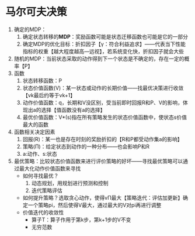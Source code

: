 # 马尔可夫决策
1. 确定的MDP：
	1. 确定状态转移的**MDP**：奖励函数可能是状态迁移函数也可能是它的一部分
	2. 确定MDP的优化目标：折扣因子【γ：符合利益追求】——代表当下性能指标的权重【越大程度越高—远视】，若系统变化快，折扣因子就会大些
2. 随机的MDP：当前状态采取的动作得到下一个状态是不确定的，存在一定的概率【P】
3. 函数
	1. 状态转移函数：P
	2. 状态价值函数(V)：某一状态或动作的长期价值——找最优决策进行收敛【vk最后约等于vk+1】
	3. 动作价值函数：q，长期和V没区别，受当前即时回报R和P、V的影响，体现出a的选择【值函数没有a的选择】
	4. 最优价值函数：V*(s)指在所有策略发生的状态价值函数中，使状态s价值最大的函数
4. 函数相关决定因素
	1. 回报(R)：某一也是存在时刻的奖励折扣的【R和P都受动作集a的影响】
	2. 策略(Π)：给定状态到动作的一种分布——也会影响P和R
	3. a:动作、s:状态
5. 最优策略：比较状态价值函数来进行评价策略的好坏——寻找最优策略可以通过最大化动作价值函数来寻找
	* 如何寻找最优？
		1. 动态规划，用规划进行预测和控制
		2. 迭代策略评估
	* 如何提升策略？选取贪心动作，使得vΠ最大【策略迭代：评估加更新】确定一个策略pi，然后使得V最大，通过最大的V对pi再进行调整
	* 价值迭代的收敛性
		* 算子T：算子作用于第k步，第k+1步的V不变
		* 无穷范数